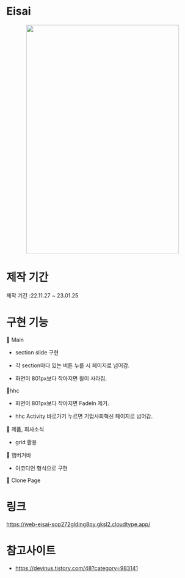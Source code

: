 # Eisai

<div align ="center"><img src ="https://user-images.githubusercontent.com/102526230/215438649-b55af2c3-3acf-4586-9317-2355a1ebb299.png" width="400px" height="600px"></div>

# 제작 기간

제작 기간 :22.11.27 ~ 23.01.25

# 구현 기능

📌 Main
- section slide 구현

- 각 section마다 있는 버튼 누를 시 페이지로 넘어감.

- 화면이 801px보다 작아지면 휠이 사라짐.



📌hhc

- 화면이 801px보다 작아지면 FadeIn 제거.

- hhc Activity 바로가기 누르면 기업사회혁신 페이지로 넘어감.



📌 제품, 회사소식

- grid 활용




📌 햄버거바 

- 아코디언 형식으로 구현



📌 Clone Page


# 링크

https://web-eisai-sop272glding8py.gksl2.cloudtype.app/

# 참고사이트

- https://devinus.tistory.com/48?category=983141

